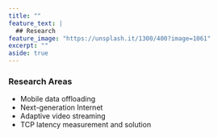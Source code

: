 ```yaml
---
title: ""
feature_text: |
  ## Research
feature_image: "https://unsplash.it/1300/400?image=1061"
excerpt: ""
aside: true
---
```

### Research Areas
* Mobile data offloading
* Next-generation Internet
* Adaptive video streaming
* TCP latency measurement and solution 
